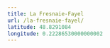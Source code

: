 ```yaml
---
title: La Fresnaie-Fayel
url: /la-fresnaie-fayel/
latitude: 48.8291084
longitude: 0.22286530000000002
---
```

